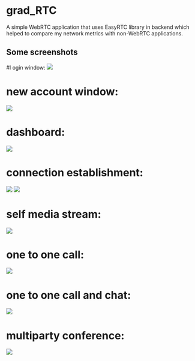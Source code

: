# grad_RTC
A simple WebRTC application that uses EasyRTC library in backend which helped to compare my network metrics with non-WebRTC applications.
## Some screenshots

#l ogin window:
![](https://cloud.githubusercontent.com/assets/5820924/11724500/a3640046-9f9e-11e5-99e9-5d46cec177ad.JPG)
# new account window:
![](https://cloud.githubusercontent.com/assets/5820924/11724512/c51ebd2a-9f9e-11e5-920b-ff83dd3b6425.JPG)
# dashboard:
![](https://cloud.githubusercontent.com/assets/5820924/11724542/ef63e632-9f9e-11e5-92c7-f7188b04e434.JPG)
# connection establishment:
![](https://cloud.githubusercontent.com/assets/5820924/11724581/1c99c84c-9f9f-11e5-8fcd-aa6c464eb262.JPG)
![](https://cloud.githubusercontent.com/assets/5820924/11724593/2b0fb4c2-9f9f-11e5-9092-6182156625d2.JPG)
# self media stream:
![](https://cloud.githubusercontent.com/assets/5820924/11724626/501a600a-9f9f-11e5-8886-66f864c090b0.JPG)
# one to one call:
![](https://cloud.githubusercontent.com/assets/5820924/11724672/89715462-9f9f-11e5-9114-fc5f42aae130.JPG)
# one to one call and chat:
![](https://cloud.githubusercontent.com/assets/5820924/11724722/cdb4e4b8-9f9f-11e5-9f2a-1fc812da0d3d.JPG)
# multiparty conference:
![](https://cloud.githubusercontent.com/assets/5820924/11724966/5156e392-9fa1-11e5-9914-f0ed97612173.JPG)
